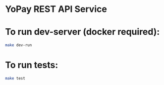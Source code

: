 # YoPay REST API Service


# To run dev-server (docker required):
```bash
make dev-run
```

# To run tests:
```bash
make test
```
